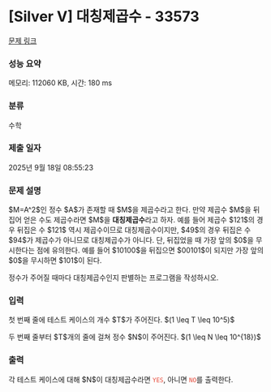 # [Silver V] 대칭제곱수 - 33573 

[문제 링크](https://www.acmicpc.net/problem/33573) 

### 성능 요약

메모리: 112060 KB, 시간: 180 ms

### 분류

수학

### 제출 일자

2025년 9월 18일 08:55:23

### 문제 설명

<p>$M=A^2$인 정수 $A$가 존재할 때 $M$을 제곱수라고 한다. 만약 제곱수 $M$을 뒤집어 얻은 수도 제곱수라면 $M$을 <strong>대칭제곱수</strong>라고 하자. 예를 들어 제곱수 $121$의 경우 뒤집은 수 $121$ 역시 제곱수이므로 대칭제곱수이지만, $49$의 경우 뒤집은 수 $94$가 제곱수가 아니므로 대칭제곱수가 아니다. 단, 뒤집었을 때 가장 앞의 $0$을 무시한다는 점에 유의한다. 예를 들어 $10100$을 뒤집으면 $00101$이 되지만 가장 앞의 $0$을 무시하면 $101$이 된다.</p>

<p>정수가 주어질 때마다 대칭제곱수인지 판별하는 프로그램을 작성하시오.</p>

### 입력 

 <p>첫 번째 줄에 테스트 케이스의 개수 $T$가 주어진다. $(1 \leq T \leq 10^5)$</p>

<p>두 번째 줄부터 $T$개의 줄에 걸쳐 정수 $N$이 주어진다. $(1 \leq N \leq 10^{18})$</p>

### 출력 

 <p>각 테스트 케이스에 대해 $N$이 대칭제곱수라면 <span style="color:#e74c3c;"><code>YES</code></span>, 아니면 <span style="color:#e74c3c;"><code>NO</code></span>를 출력한다.</p>

